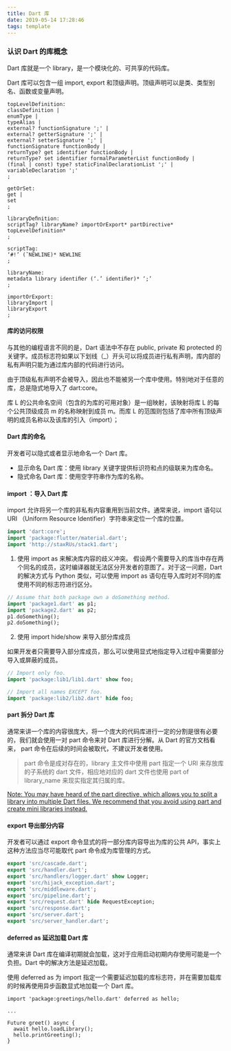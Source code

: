 ```yaml
---
title: Dart 库
date: 2019-05-14 17:28:46
tags: template
---
```


### 认识 Dart 的库概念

Dart 库就是一个 library，是一个模块化的、可共享的代码库。

Dart 库可以包含一组 import, export 和顶级声明。顶级声明可以是类、类型别名、函数或变量声明。

<!--more-->

```
topLevelDefinition:
classDefinition |
enumType |
typeAlias |
external? functionSignature ';' |
external? getterSignature ';' |
external? setterSignature ';' |
functionSignature functionBody |
returnType? get identifier functionBody |
returnType? set identifier formalParameterList functionBody |
(final | const) type? staticFinalDeclarationList ';' |
variableDeclaration ';'
; 

getOrSet:
get |
set
;

libraryDeﬁnition:
scriptTag? libraryName? importOrExport* partDirective* topLevelDefinition* 
;

scriptTag:
‘#!’ (˜NEWLINE)* NEWLINE 
;

libraryName:
metadata library identiﬁer (‘.’ identiﬁer)* ‘;’ 
;

importOrExport:
libraryImport |
libraryExport
;
```



#### 库的访问权限

与其他的编程语言不同的是，Dart 语法中不存在 public, private 和 protected 的关键字。成员标志符如果以下划线（_）开头可以将成员进行私有声明，库内部的私有声明只能为通过库内部的代码进行访问。

由于顶级私有声明不会被导入，因此也不能被另一个库中使用。特别地对于任意的库，总是隐式地导入了 dart:core。

库 L 的公共命名空间（包含的为库的可用对象）是一组映射，该映射将库 L 的每个公共顶级成员 m 的名称映射到成员 m。而库 L 的范围则包括了库中所有顶级声明的成员名称以及该库的引入（import）；



#### Dart 库的命名

开发者可以隐式或者显示地命名一个 Dart 库。

- 显示命名 Dart 库：使用 library 关键字提供标识符和点的级联来为库命名。
- 隐式命名 Dart 库：使用空字符串作为库的名称。

#### import ：导入 Dart 库

import 允许将另一个库的非私有内容重用到当前文件。通常来说，import 语句以 URI （Uniform Resource Identifier）字符串来定位一个库的位置。

```dart
import 'dart:core';
import 'package:flutter/material.dart';
import 'http://staxRUs/stack1.dart';
```

1. 使用 import as 来解决库内容的歧义冲突。
假设两个需要导入的库当中存在两个同名的成员，这时编译器就无法区分开发者的意图了。对于这一问题，Dart 的解决方式与 Python 类似，可以使用 import as 语句在导入库时对不同的库使用不同的标志符进行区分。

```dart
// Assume that both package own a doSomething method. 
import 'package1.dart' as p1;
import 'package2.dart' as p2;
p1.doSomething();
p2.doSomething();
```
2. 使用 import hide/show 来导入部分库成员

如果开发者只需要导入部分库成员，那么可以使用显式地指定导入过程中需要部分导入或屏蔽的成员。

```dart
// Import only foo.
import 'package:lib1/lib1.dart' show foo;

// Import all names EXCEPT foo.
import 'package:lib2/lib2.dart' hide foo;
```

#### part 拆分 Dart 库

通常来讲一个库的内容很庞大，将一个庞大的代码库进行一定的分割是很有必要的，我们就会使用一对 part 命令来对 Dart 库进行分解。从 Dart 的官方文档看来， part 命令在后续的时间会被取代，不建议开发者使用。

> part 命令是成对存在的，library 主文件中使用 part 指定一个 URI 来存放库的子系统的 dart 文件，相应地对应的 dart 文件也使用 part of library_name 来现实指定其归属的库。

[Note: You may have heard of the part directive, which allows you to split a library into multiple Dart files. We recommend that you avoid using part and create mini libraries instead.](https://dart.dev/guides/libraries/create-library-packages#organizing-a-library-package)

#### export 导出部分内容

开发者可以通过 export 命令显式的将一部分库内容导出为库的公共 API，事实上这种方法应当尽可能取代 part 命令成为库管理的方式。
	
```dart
export 'src/cascade.dart';
export 'src/handler.dart';
export 'src/handlers/logger.dart' show Logger;
export 'src/hijack_exception.dart';
export 'src/middleware.dart';
export 'src/pipeline.dart';
export 'src/request.dart' hide RequestException;
export 'src/response.dart';
export 'src/server.dart';
export 'src/server_handler.dart';
```

#### deferred as 延迟加载 Dart 库

通常来讲 Dart 库在编译初期就会加载，这对于应用启动初期内存使用可能是一个负担。Dart 中的解决方法是延迟加载。

使用 deferred as 为 import 指定一个需要延迟加载的库标志符，并在需要加载库的时候再使用异步函数显式地加载一个 Dart 库。

```
import 'package:greetings/hello.dart' deferred as hello;

...

Future greet() async {
  await hello.loadLibrary();
  hello.printGreeting();
}	

```